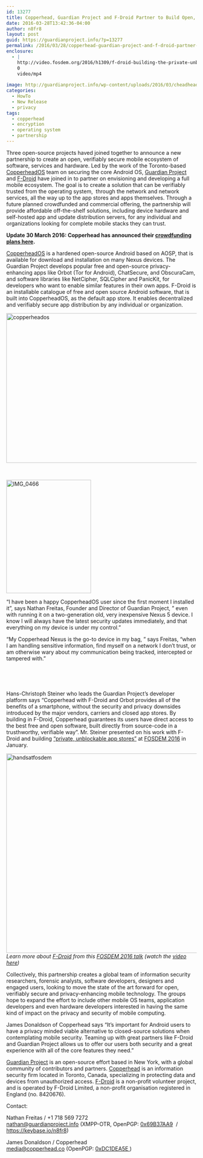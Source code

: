```yaml
---
id: 13277
title: Copperhead, Guardian Project and F-Droid Partner to Build Open, Verifiably Secure Mobile Ecosystem
date: 2016-03-28T13:42:36-04:00
author: n8fr8
layout: post
guid: https://guardianproject.info/?p=13277
permalink: /2016/03/28/copperhead-guardian-project-and-f-droid-partner-to-build-open-verifiably-secure-mobile-ecosystem/
enclosure:
  - |
    http://video.fosdem.org/2016/h1309/f-droid-building-the-private-unblockable-app-store.mp4
    0
    video/mp4
    
image: http://guardianproject.info/wp-content/uploads/2016/03/cheadheader.jpg
categories:
  - HowTo
  - New Release
  - privacy
tags:
  - copperhead
  - encryption
  - operating system
  - partnership
---
```

Three open-source projects haved joined together to announce a new partnership to create an open, verifiably secure mobile ecosystem of software, services and hardware. Led by the work of the Toronto-based [CopperheadOS](https://copperhead.co/android/) team on securing the core Android OS, [Guardian Project](https://guardianproject.info) and [F-Droid](https://f-droid.org) have joined in to partner on envisioning and developing a full mobile ecosystem. The goal is to create a solution that can be verifiably trusted from the operating system,  through the network and network services, all the way up to the app stores and apps themselves. Through a future planned crowdfunded and commercial offering, the partnership will provide affordable off-the-shelf solutions, including device hardware and self-hosted app and update distribution servers, for any individual and organizations looking for complete mobile stacks they can trust.

**Update 30 March 2016: Copperhead has announced their [crowdfunding plans here](https://copperhead.co/blog/2016/03/29/crowdfunding-partnership-announced).**

[CopperheadOS](https://copperhead.co/android/) is a hardened open-source Android based on AOSP, that is available for download and installation on many Nexus devices. The Guardian Project develops popular free and open-source privacy-enhancing apps like Orbot (Tor for Android), ChatSecure, and ObscuraCam, and software libraries like NetCipher, SQLCipher and PanicKit, for developers who want to enable similar features in their own apps. F-Droid is an installable catalogue of free and open source Android software, that is built into CopperheadOS, as the default app store. It enables decentralized and verifiably secure app distribution by any individual or organization.

<a href="https://copperhead.co/android/" target="_blank"><img class="alignnone wp-image-13280 size-large" src="https://guardianproject.info/wp-content/uploads/2016/03/copperheados-1024x520.jpg" alt="copperheados" width="780" height="396" srcset="https://guardianproject.info/wp-content/uploads/2016/03/copperheados-1024x520.jpg 1024w, https://guardianproject.info/wp-content/uploads/2016/03/copperheados-300x152.jpg 300w, https://guardianproject.info/wp-content/uploads/2016/03/copperheados-768x390.jpg 768w, https://guardianproject.info/wp-content/uploads/2016/03/copperheados.jpg 1311w" sizes="(max-width: 780px) 100vw, 780px" /></a>

 

[<img class="alignleft wp-image-13310 size-medium" src="https://guardianproject.info/wp-content/uploads/2016/03/IMG_0466-224x300.jpg" alt="IMG_0466" width="224" height="300" srcset="https://guardianproject.info/wp-content/uploads/2016/03/IMG_0466-224x300.jpg 224w, https://guardianproject.info/wp-content/uploads/2016/03/IMG_0466-768x1028.jpg 768w, https://guardianproject.info/wp-content/uploads/2016/03/IMG_0466-765x1024.jpg 765w, https://guardianproject.info/wp-content/uploads/2016/03/IMG_0466.jpg 1446w" sizes="(max-width: 224px) 100vw, 224px" />](https://guardianproject.info/wp-content/uploads/2016/03/IMG_0466.jpg)

“I have been a happy CopperheadOS user since the first moment I installed it”, says Nathan Freitas, Founder and Director of Guardian Project, ” even with running it on a two-generation old, very inexpensive Nexus 5 device. I know I will always have the latest security updates immediately, and that everything on my device is under my control.”

“My Copperhead Nexus is the go-to device in my bag, ” says Freitas, “when I am handling sensitive information, find myself on a network I don’t trust, or am otherwise wary about my communication being tracked, intercepted or tampered with.”

 

 

Hans-Christoph Steiner who leads the Guardian Project’s developer platform says “Copperhead with F-Droid and Orbot provides all of the benefits of a smartphone, without the security and privacy downsides introduced by the major vendors, carriers and closed app stores. By building in F-Droid, Copperhead guarantees its users have direct access to the best free and open software, built directly from source-code in a trusthworthy, verifiable way”. Mr. Steiner presented on his work with F-Droid and building <a href="https://fosdem.org/2016/schedule/event/fdroidappstore/" target="_blank">“private, unblockable app stores”</a> at <a href="https://fosdem.org/2016/schedule/event/fdroidappstore/" target="_blank">FOSDEM 2016</a> in January.

<a href="https://fosdem.org/2016/schedule/event/fdroidappstore/" target="_blank"><img class="alignnone wp-image-13306 size-large" src="https://guardianproject.info/wp-content/uploads/2016/03/handsatfosdem-1024x572.jpg" alt="handsatfosdem" width="945" height="528" srcset="https://guardianproject.info/wp-content/uploads/2016/03/handsatfosdem-1024x572.jpg 1024w, https://guardianproject.info/wp-content/uploads/2016/03/handsatfosdem-300x168.jpg 300w, https://guardianproject.info/wp-content/uploads/2016/03/handsatfosdem-768x429.jpg 768w, https://guardianproject.info/wp-content/uploads/2016/03/handsatfosdem-360x200.jpg 360w, https://guardianproject.info/wp-content/uploads/2016/03/handsatfosdem.jpg 1274w" sizes="(max-width: 945px) 100vw, 945px" /></a>  
_Learn more about [F-Droid](https://fosdem.org/2016/schedule/event/fdroidappstore/) from this [FOSDEM 2016 talk](https://fosdem.org/2016/schedule/event/fdroidappstore/) (watch the <a href="http://video.fosdem.org/2016/h1309/f-droid-building-the-private-unblockable-app-store.mp4" target="_blank">video here</a>)_

Collectively, this partnership creates a global team of information security researchers, forensic analysts, software developers, designers and engaged users, looking to move the state of the art forward for open, verifiably secure and privacy-enhancing mobile technology. The groups hope to expand the effort to include other mobile OS teams, application developers and even hardware developers interested in having the same kind of impact on the privacy and security of mobile computing.

James Donaldson of Copperhead says “It’s important for Android users to have a privacy minded viable alternative to closed-source solutions when contemplating mobile security. Teaming up with great partners like F-Droid and Guardian Project allows us to offer our users both security and a great experience with all of the core features they need.”

[Guardian Project](https://guardianproject.info) is an open-source effort based in New York, with a global community of contributors and partners. [Copperhead](https://copperhead.co) is an information security firm located in Toronto, Canada, specializing in protecting data and devices from unauthorized access. [F-Droid](https://f-droid.org) is a non-profit volunteer project, and is operated by F-Droid Limited, a non-profit organisation registered in England (no. 8420676).

Contact:

Nathan Freitas / +1 718 569 7272  
[nathan@&#x67;&#x75;&#x61;&#x72;&#x64;&#x69;&#x61;nproject&#x2e;&#x69;&#x6e;&#x66;&#x6f;](&#x6d;&#x61;ilt&#x6f;&#x3a;&#x6e;ath&#x61;&#x6e;&#x40;gua&#x72;&#x64;&#x69;anp&#x72;&#x6f;&#x6a;ect&#x2e;&#x69;&#x6e;fo) (XMPP-OTR, OpenPGP: <a href="https://pgp.mit.edu/pks/lookup?search=0xA801183E69B37AA9&op=index" target="_blank">0x69B37AA9</a>  / <a href="https://keybase.io/n8fr8" target="_blank">https://keybase.io/n8fr8</a>)

James Donaldson / Copperhead  
[m&#x65;di&#x61;@&#x63;&#x6f;p&#x70;er&#x68;ea&#x64;.&#x63;o](mailto:media@&#x63;&#x6f;&#x70;&#x70;&#x65;&#x72;&#x68;&#x65;&#x61;&#x64;&#x2e;&#x63;o) (OpenPGP: [0xDC1DEA5E](https://pgp.mit.edu/pks/lookup?search=0xDC1DEA5E&op=index)[ ](https://pgp.mit.edu/pks/lookup?op=get&search=0x2621AB13DC1DEA5E))